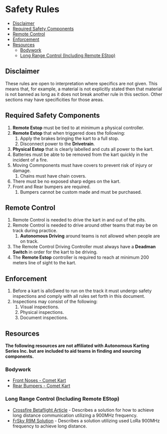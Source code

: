<!-- omit in toc -->
# Safety Rules

- [Disclaimer](#disclaimer)
- [Required Safety Components](#required-safety-components)
- [Remote Control](#remote-control)
- [Enforcement](#enforcement)
- [Resources](#resources)
  - [Bodywork](#bodywork)
  - [Long Range Control (Including Remote EStop)](#long-range-control-including-remote-estop)

## Disclaimer

These rules are open to interpretation where specifics are not given. This means that, for example, a material is not explicitly stated then that material is not banned as long as it does not break another rule in this section. Other sections may have specificities for those areas.

## Required Safety Components

 1. __Remote Estop__ must be tied to at minimum a physical controller.
 2. __Remote Estop__ that when triggered does the following:
    1. Apply the brakes bringing the kart to a full stop.
    2. Disconnect power to the __Drivetrain__.
 3. __Physical Estop__ that is clearly labelled and cuts all power to the kart.
 4. Batteries must be abte to be removed from the kart quickly in the incident of a fire.
 5. Moving Commponents must have covers to prevent risk of injury or damage.
    1. Chains must have chain covers.
 6. There must be no exposed sharp edges on the kart.
 7. Front and Rear bumpers are required.
    1. Bumpers cannot be custom made and must be purchased.

## Remote Control

 1. Remote Control is needed to drive the kart in and out of the pits.
 2. Remote Control is needed to drive around other teams that may be on track during practice.
    1. __Autonomous Driving__ around teams is not allowed when people are on track.
 3. The Remote Control Driving Controller must always have a __Deadman Switch__ in order for the kart to be driving.
 4. The __Remote Estop__ controller is required to reach at minimum 200 meters line of sight to the kart.

## Enforcement

 1. Before a kart is alloSwed to run on the track it must undergo safety inspections and comply with all rules set forth in this document.
 2. Inspections may consist of the following:
    1. Visual inspections.
    2. Physical inspections.
    3. Document inspections.

## Resources

__The following resources are not affiliated with Autonomous Karting Series Inc. but are included to aid teams in finding and sourcing components.__

### Bodywork
 * [Front Noses - Comet Kart](https://cometkartsales.com/Front-Nose/)
 * [Rear Bumpers - Comet Kart](https://cometkartsales.com/Rear-Plastic-Bumpers/)

### Long Range Control (Including Remote EStop)
 * [Crossfire Betaflight Article](https://oscarliang.com/crossfire-betaflight/) - Describes a solution for how to achieve long distance communication utilizing a 900MHz frequency.
 * [FrSky R9M Solution](https://oscarliang.com/setup-r9m-r9-mini-betaflight/) - Describes a solution utilizing used LoRa 900MHz frequency to achieve long distance.